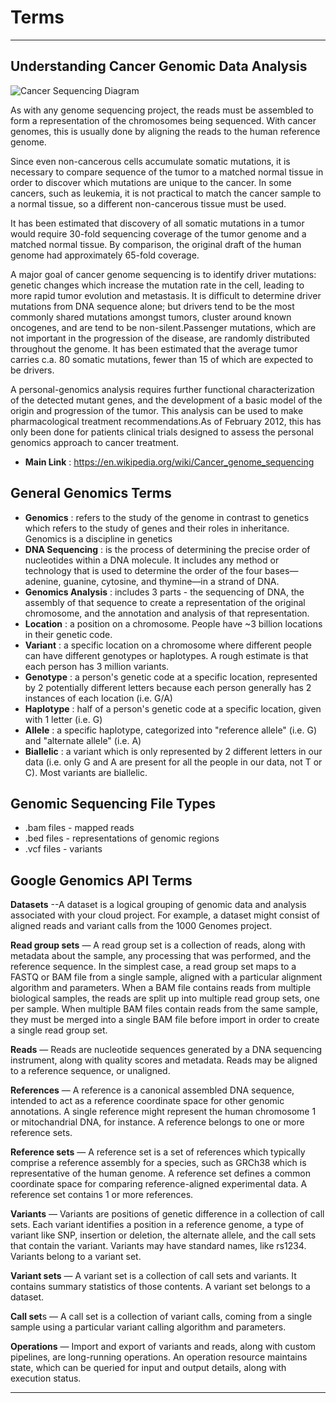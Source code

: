 # Terms
* * *

## Understanding Cancer Genomic Data Analysis

![Cancer Sequencing Diagram](https://github.com/lynnlangit/TeamTeri/blob/master/Images/SequencingIllustrated.png)

As with any genome sequencing project, the reads must be assembled to form a representation of the chromosomes being sequenced. With cancer genomes, this is usually done by aligning the reads to the human reference genome.

Since even non-cancerous cells accumulate somatic mutations, it is necessary to compare sequence of the tumor to a matched normal tissue in order to discover which mutations are unique to the cancer. In some cancers, such as leukemia, it is not practical to match the cancer sample to a normal tissue, so a different non-cancerous tissue must be used.

It has been estimated that discovery of all somatic mutations in a tumor would require 30-fold sequencing coverage of the tumor genome and a matched normal tissue. By comparison, the original draft of the human genome had approximately 65-fold coverage.

A major goal of cancer genome sequencing is to identify driver mutations: genetic changes which increase the mutation rate in the cell, leading to more rapid tumor evolution and metastasis. It is difficult to determine driver mutations from DNA sequence alone; but drivers tend to be the most commonly shared mutations amongst tumors, cluster around known oncogenes, and are tend to be non-silent.Passenger mutations, which are not important in the progression of the disease, are randomly distributed throughout the genome. It has been estimated that the average tumor carries c.a. 80 somatic mutations, fewer than 15 of which are expected to be drivers.

A personal-genomics analysis requires further functional characterization of the detected mutant genes, and the development of a basic model of the origin and progression of the tumor. This analysis can be used to make pharmacological treatment recommendations.As of February 2012, this has only been done for patients clinical trials designed to assess the personal genomics approach to cancer treatment.

* **Main Link** : https://en.wikipedia.org/wiki/Cancer_genome_sequencing

## General Genomics Terms

* **Genomics** : refers to the study of the genome in contrast to genetics which refers to the study of genes and their roles in inheritance. Genomics is a discipline in genetics
* **DNA Sequencing** : is the process of determining the precise order of nucleotides within a DNA molecule. It includes any method or technology that is used to determine the order of the four bases—adenine, guanine, cytosine, and thymine—in a strand of DNA.
* **Genomics Analysis** : includes 3 parts - the sequencing of DNA, the assembly of that sequence to create a representation of the original chromosome, and the annotation and analysis of that representation.
* **Location** : a position on a chromosome. People have ~3 billion locations in their genetic code.
* **Variant** : a specific location on a chromosome where different people can have different genotypes or haplotypes. A rough estimate is that each person has 3 million variants.
* **Genotype** : a person's genetic code at a specific location, represented by 2 potentially different letters because each person generally has 2 instances of each location (i.e. G/A)
* **Haplotype** : half of a person's genetic code at a specific location, given with 1 letter (i.e. G)
* **Allele** : a specific haplotype, categorized into "reference allele" (i.e. G) and "alternate allele" (i.e. A)
* **Biallelic** : a variant which is only represented by 2 different letters in our data (i.e. only G and A are present for all the people in our data, not T or C). Most variants are biallelic.

## Genomic Sequencing File Types

* .bam files - mapped reads
* .bed files - representations of genomic regions
* .vcf files - variants

## Google Genomics API Terms

**Datasets** --A dataset is a logical grouping of genomic data and analysis associated with your cloud project. For example, a dataset might consist of aligned reads and variant calls from the 1000 Genomes project.

**Read group sets** — A read group set is a collection of reads, along with metadata about the sample, any processing that was performed, and the reference sequence.  In the simplest case, a read group set maps to a FASTQ or BAM file from a single sample, aligned with a particular alignment algorithm and parameters. When a BAM file contains reads from multiple biological samples, the reads are split up into multiple read group sets, one per sample. When multiple BAM files contain reads from the same sample, they must be merged into a single BAM file before import in order to create a single read group set.

**Reads** — Reads are nucleotide sequences generated by a DNA sequencing instrument, along with quality scores and metadata. Reads may be aligned to a reference sequence, or unaligned.

**References** — A reference is a canonical assembled DNA sequence, intended to act as a reference coordinate space for other genomic annotations. A single reference might represent the human chromosome 1 or mitochandrial DNA, for instance. A reference belongs to one or more reference sets.

**Reference sets** — A reference set is a set of references which typically comprise a reference assembly for a species, such as GRCh38 which is representative of the human genome. A reference set defines a common coordinate space for comparing reference-aligned experimental data. A reference set contains 1 or more references.

**Variants** — Variants are positions of genetic difference in a collection of call sets. Each variant identifies a position in a reference genome, a type of variant like SNP, insertion or deletion, the alternate allele, and the call sets that contain the variant. Variants may have standard names, like rs1234. Variants belong to a variant set.

**Variant sets** — A variant set is a collection of call sets and variants. It contains summary statistics of those contents. A variant set belongs to a dataset.

**Call set**s — A call set is a collection of variant calls, coming from a single sample using a particular variant calling algorithm and parameters.

**Operations** — Import and export of variants and reads, along with custom pipelines, are long-running operations. An operation resource maintains state, which can be queried for input and output details, along with execution status.
* * *

